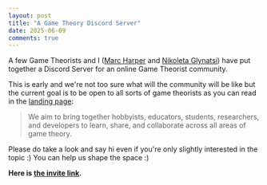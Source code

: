 ```yaml
---
layout: post
title: "A Game Theory Discord Server"
date: 2025-06-09
comments: true
---
```


A few Game Theorists and I ([Marc Harper](https://github.com/marcharper) and [Nikoleta Glynatsi](https://nikoleta-v3.github.io))
have put together a Discord Server for an online Game Theorist community.

This is early and we're not too sure what will the community will be like but
the current goal is to be open to all sorts of game theorists as you can read in
the [landing page](https://github.com/drvinceknight/equilibrium_explorers):

> We aim to bring together hobbyists, educators, students, researchers, and developers to learn, share, and collaborate across all areas of game theory.

Please do take a look and say hi even if you're only slightly interested in the
topic :) You can help us shape the space :)

**Here is [the invite link](https://discord.gg/NfTAkhAeyc).**

